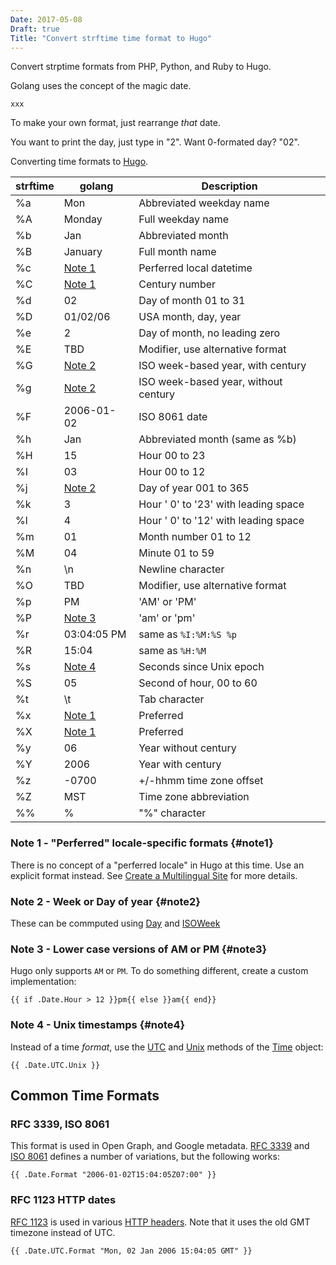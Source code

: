 ```yaml
---
Date: 2017-05-08
Draft: true
Title: "Convert strftime time format to Hugo"
---
```

Convert strptime formats from PHP, Python, and Ruby to Hugo.
<!--more-->

Golang uses the concept of the magic date.

```
xxx
```

To make your own format, just rearrange *that* date.

You want to print the day, just type in "2".  Want 0-formated day?  "02".

Converting time formats to [Hugo](https://gohugo.io/).

| strftime | golang     | Description |
|----------|------------|-------------|
| %a       | Mon        | Abbreviated weekday name|
| %A       | Monday     | Full weekday name  |
| %b       | Jan        | Abbreviated month |
| %B       | January    | Full month name |
| %c       | [Note 1](#note1)     | Perferred local datetime |
| %C       | [Note 1](#note1)     | Century number |
| %d       | 02         | Day of month 01 to 31 |
| %D       | 01/02/06   | USA month, day, year  |
| %e       | 2          | Day of month, no leading zero |
| %E       | TBD        | Modifier, use alternative format |
| %G       | [Note 2](#note2)     | ISO week-based year, with century |
| %g       | [Note 2](#note2)     | ISO week-based year, without century |
| %F       | 2006-01-02 | ISO 8061 date|
| %h       | Jan        | Abbreviated month (same as %b) |
| %H       | 15         | Hour 00 to 23 |
| %I       | 03         | Hour 00 to 12 |
| %j       | [Note 2](#note2)     | Day of year 001 to 365 |
| %k       | 3          | Hour ' 0' to '23' with leading space |
| %l       | 4          | Hour ' 0' to '12' with leading space |
| %m       | 01         | Month number 01 to 12 |
| %M       | 04         | Minute 01 to 59 |
| %n       | \n         | Newline character |
| %O       | TBD        | Modifier, use alternative format |
| %p       | PM         | 'AM' or 'PM' |
| %P       | [Note 3](#note3)     | 'am' or 'pm' |
| %r       | 03:04:05 PM | same as `%I:%M:%S %p` |
| %R       | 15:04      | same as `%H:%M` |
| %s       | [Note 4](#note4)     | Seconds since Unix epoch |
| %S       | 05         | Second of hour, 00 to 60 |
| %t       | \t         | Tab character |
| %x       | [Note 1](#note1)     | Preferred |
| %X       | [Note 1](#note2)     | Preferred |
| %y       | 06         | Year without century |
| %Y       | 2006       | Year with century |
| %z       | -0700      | +/-hhmm time zone offset |
| %Z       | MST        | Time zone abbreviation |
| %%       | %          | "%" character |

### Note 1 - "Perferred" locale-specific formats {#note1}

There is no concept of a "perferred locale" in Hugo at this time. Use an explicit format instead.  See [Create a Multilingual Site](https://gohugo.io/tutorials/create-a-multilingual-site/) for more details.

### Note 2 - Week or Day of year {#note2}

These can be commputed using [Day](https://golang.org/pkg/time/#Time.Day) and [ISOWeek](https://golang.org/pkg/time/#Time.ISOWeek)

### Note 3 - Lower case versions of AM or PM {#note3}

Hugo only supports `AM` or `PM`.  To do something different, create a custom implementation:

```
{{ if .Date.Hour > 12 }}pm{{ else }}am{{ end}}
```

### Note 4 - Unix timestamps {#note4}

Instead of a time _format_, use the [UTC](https://golang.org/pkg/time/#Time.UTC) and [Unix](https://golang.org/pkg/time/#Time.Unix) methods of the [Time](https://golang.org/pkg/time/#Time) object:

```
{{ .Date.UTC.Unix }}
```

## Common Time Formats

### RFC 3339, ISO 8061

This format is used in Open Graph, and Google metadata.  [RFC 3339](https://www.ietf.org/rfc/rfc3339.txt) and [ISO 8061](https://en.wikipedia.org/wiki/ISO_8601) defines a number of variations, but the following works:

```
{{ .Date.Format "2006-01-02T15:04:05Z07:00" }}
```

### RFC 1123 HTTP dates

[RFC 1123](https://tools.ietf.org/html/rfc1123) is used in various [HTTP headers](https://www.w3.org/Protocols/rfc2616/rfc2616-sec3.html).  Note that it uses the old GMT timezone instead of UTC.

```
{{ .Date.UTC.Format "Mon, 02 Jan 2006 15:04:05 GMT" }}
```

